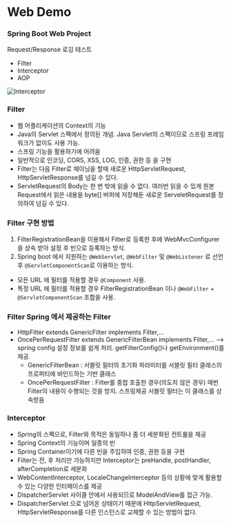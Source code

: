 # Web Demo

### Spring Boot Web Project
Request/Response 로깅 테스트

* Filter
* Interceptor
* AOP

![Interceptor](https://linked2ev.github.io/assets/img/devlog/201909/sts-interceptor-12-01.png)

### Filter

* 웹 어플리케이션의 Context의 기능
* Java의 Servlet 스펙에서 정의된 개념. Java Servlet의 스펙이므로 스프링 프레임워크가 없이도 사용 가능.
* 스프링 기능을 활용하기에 어려움
* 일반적으로 인코딩, CORS, XSS, LOG, 인증, 권한 등 을 구현
* Filter는 다음 Filter로 체이닝을 할때 새로운 HttpServletRequest, HttpServletResponse를 넘길 수 있다.
* ServletRequest의 Body는 한 번 밖에 읽을 수 없다. 여러번 읽을 수 있게 원본 Request에서 읽은 내용을 byte[] 버퍼에 저장해둔 새로운 ServeletRequest를 정의하여 넘길 수 있다.

### Filter 구현 방법
1. FilterRegistrationBean을 이용해서 Filter로 등록한 후에 WebMvcConfigurer을 상속 받아 설정 후 빈으로 등록하는 방식.
2. Spring boot 에서 지원하는 `@WebServlet`, `@WebFilter` 및 `@WebListener` 로 선언 후 `@ServletComponentScan`로 이용하는 방식.
* 모든 URL 에 필터를 적용할 경우 `@Component` 사용.
* 특정 URL 에 필터를 적용할 경우 FilterRegistrationBean 이나 `@WebFilter` + `@ServletComponentScan` 조합을 사용.

### Filter Spring 에서 제공하는 Filter
* HttpFilter extends GenericFilter implements Filter,...
* OncePerRequestFilter extends GenericFilterBean implements Filter,... --> spring config 설정 정보를 쉽게 처리. getFilterConfig()나 getEnvironment()를 제공.
  - GenericFilterBean : 서블릿 필터의 초기화 파라미터를 서블릿 필터 클래스의 프로퍼티에 바인드하는 기반 클래스
  - OncePerRequestFilter : Filter를 중첩 호출한 경우(의도치 않은 경우) 매번 Filter의 내용이 수행되는 것을 방지. 스프링제공 서블릿 필터는 이 클래스를 상속받음


### Interceptor

* Spring의 스펙으로, Filter와 목적은 동일하나 좀 더 세분화된 컨트롤을 제공
* Spring Context의 기능이며 일종의 빈
* Spring Container이기에 다른 빈을 주입하여 인증, 권한 등을 구현
* Filter는 전, 후 처리만 가능하지만 Interceptor는 preHandle, postHandler, afterCompletion로 세분화
* WebContentInterceptor, LocaleChangeInterceptor 등의 상황에 맞게 활용할 수 있는 다양한 인터페이스를 제공
* DispatcherServlet 사이클 안에서 사용되므로 ModelAndView를 접근 가능.
* DispatcherServlet 으로 넘어온 상태이기 때문에 HttpServletRequest, HttpServletResponse를 다른 인스턴스로 교체할 수 있는 방법이 없다.

